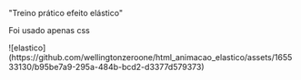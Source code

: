 <p>"Treino prático efeito elástico"</p>
<p>Foi usado apenas css</p>
![elastico](https://github.com/wellingtonzeroone/html_animacao_elastico/assets/165533130/b95be7a9-295a-484b-bcd2-d3377d579373)
